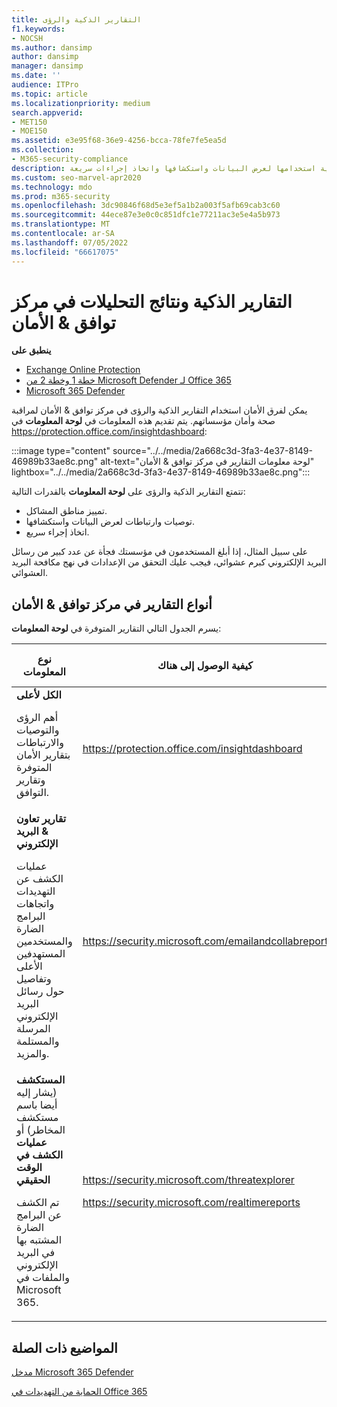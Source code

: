 ```yaml
---
title: التقارير الذكية والرؤى
f1.keywords:
- NOCSH
ms.author: dansimp
author: dansimp
manager: dansimp
ms.date: ''
audience: ITPro
ms.topic: article
ms.localizationpriority: medium
search.appverid:
- MET150
- MOE150
ms.assetid: e3e95f68-36e9-4256-bcca-78fe7fe5ea5d
ms.collection:
- M365-security-compliance
description: تعرف على التقارير الذكية والرؤى، وكيفية استخدامها لعرض البيانات واستكشافها واتخاذ إجراءات سريعة.
ms.custom: seo-marvel-apr2020
ms.technology: mdo
ms.prod: m365-security
ms.openlocfilehash: 3dc90846f68d5e3ef5a1b2a003f5afb69cab3c60
ms.sourcegitcommit: 44ece87e3e0c0c851dfc1e77211ac3e5e4a5b973
ms.translationtype: MT
ms.contentlocale: ar-SA
ms.lasthandoff: 07/05/2022
ms.locfileid: "66617075"
---
```

# <a name="smart-reports-and-insights-in-the-security--compliance-center"></a>التقارير الذكية ونتائج التحليلات في مركز توافق & الأمان

**ينطبق على**
- [Exchange Online Protection](exchange-online-protection-overview.md)
- [خطة 1 وخطة 2 من Microsoft Defender لـ Office 365](defender-for-office-365.md)
- [Microsoft 365 Defender](../defender/microsoft-365-defender.md)

يمكن لفرق الأمان استخدام التقارير الذكية والرؤى في مركز توافق & الأمان لمراقبة صحة وأمان مؤسساتهم. يتم تقديم هذه المعلومات في **لوحة المعلومات** في <https://protection.office.com/insightdashboard>:

:::image type="content" source="../../media/2a668c3d-3fa3-4e37-8149-46989b33ae8c.png" alt-text="لوحة معلومات التقارير في مركز توافق & الأمان" lightbox="../../media/2a668c3d-3fa3-4e37-8149-46989b33ae8c.png":::

تتمتع التقارير الذكية والرؤى على **لوحة المعلومات** بالقدرات التالية:

- تمييز مناطق المشاكل.
- توصيات وارتباطات لعرض البيانات واستكشافها.
- اتخاذ إجراء سريع.

على سبيل المثال، إذا أبلغ المستخدمون في مؤسستك فجأة عن عدد كبير من رسائل البريد الإلكتروني كبرم عشوائي، فيجب عليك التحقق من الإعدادات في نهج مكافحة البريد العشوائي.

## <a name="types-of-reports-in-the-security--compliance-center"></a>أنواع التقارير في مركز توافق & الأمان

يسرم الجدول التالي التقارير المتوفرة في **لوحة المعلومات**:

|نوع المعلومات|كيفية الوصول إلى هناك|أين تذهب لمعرفة المزيد|
|---|---|---|
|**الكل لأعلى** <p> أهم الرؤى والتوصيات والارتباطات بتقارير الأمان المتوفرة وتقارير التوافق.|<https://protection.office.com/insightdashboard>|[التقارير في مركز التوافق & الأمان](../../compliance/reports-in-security-and-compliance.md)|
|**تقارير تعاون & البريد الإلكتروني** <p> عمليات الكشف عن التهديدات واتجاهات البرامج الضارة والمستخدمين المستهدفين الأعلى وتفاصيل حول رسائل البريد الإلكتروني المرسلة والمستلمة والمزيد.|<https://security.microsoft.com/emailandcollabreport>|[عرض تقارير أمان البريد الإلكتروني](view-email-security-reports.md) <p> [عرض التقارير Defender لـ Office 365](view-reports-for-mdo.md)|
|**المستكشف** (يشار إليه أيضا باسم مستكشف المخاطر) أو **عمليات الكشف في الوقت الحقيقي** <p> تم الكشف عن البرامج الضارة المشتبه بها في البريد الإلكتروني والملفات في Microsoft 365.|<https://security.microsoft.com/threatexplorer> <p> <https://security.microsoft.com/realtimereports>|[مستكشف التهديدات (أو عمليات الكشف في الوقت الحقيقي)](threat-explorer.md)|

## <a name="related-topics"></a>المواضيع ذات الصلة

[مدخل Microsoft 365 Defender](../defender/microsoft-365-defender-portal.md)

[الحماية من التهديدات في Office 365](protect-against-threats.md)
